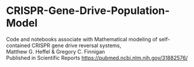 # CRISPR-Gene-Drive-Population-Model
Code and notebooks associate with Mathematical modeling of self-contained CRISPR gene drive reversal systems, <br> Matthew G. Heffel & Gregory C. Finnigan <br>
Published in Scientific Reports https://pubmed.ncbi.nlm.nih.gov/31882576/

